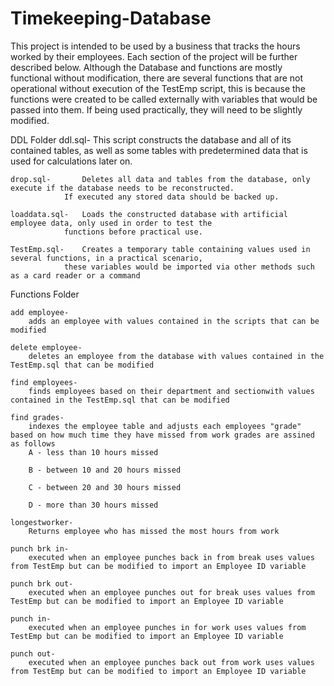 # Timekeeping-Database
This project is intended to be used by a business that tracks the hours worked by their employees. Each section of the project 
will be further described below. Although the Database and functions are mostly functional without modification, there are
several functions that are not operational without execution of the TestEmp script, this is because the functions were created
to be called externally with variables that would be passed into them. If being used practically, they will need to be slightly modified. 

DDL Folder
	ddl.sql-		This script constructs the database and all of its contained tables, as well as some tables with 
				predetermined data that is used for calculations later on.
				
	drop.sql-		Deletes all data and tables from the database, only execute if the database needs to be reconstructed.
				If executed any stored data should be backed up.
				
	loaddata.sql-	Loads the constructed database with artificial employee data, only used in order to test the
				functions before practical use.
				
	TestEmp.sql-	Creates a temporary table containing values used in several functions, in a practical scenario,
				these variables would be imported via other methods such as a card reader or a command

Functions Folder

	add employee-
		adds an employee with values contained in the scripts that can be modified
		
	delete employee-
		deletes an employee from the database with values contained in the TestEmp.sql that can be modified
		
	find employees-
		finds employees based on their department and sectionwith values contained in the TestEmp.sql that can be modified
		
	find grades-
		indexes the employee table and adjusts each employees "grade" based on how much time they have missed from work grades are assined as follows
		A - less than 10 hours missed
		
		B - between 10 and 20 hours missed
		
		C - between 20 and 30 hours missed
		
		D - more than 30 hours missed
		
	longestworker-
		Returns employee who has missed the most hours from work
		
	punch brk in-
		executed when an employee punches back in from break uses values from TestEmp but can be modified to import an Employee ID variable
		
	punch brk out-
		executed when an employee punches out for break uses values from TestEmp but can be modified to import an Employee ID variable
		
	punch in-
		executed when an employee punches in for work uses values from TestEmp but can be modified to import an Employee ID variable
		
	punch out-
		executed when an employee punches back out from work uses values from TestEmp but can be modified to import an Employee ID variable

